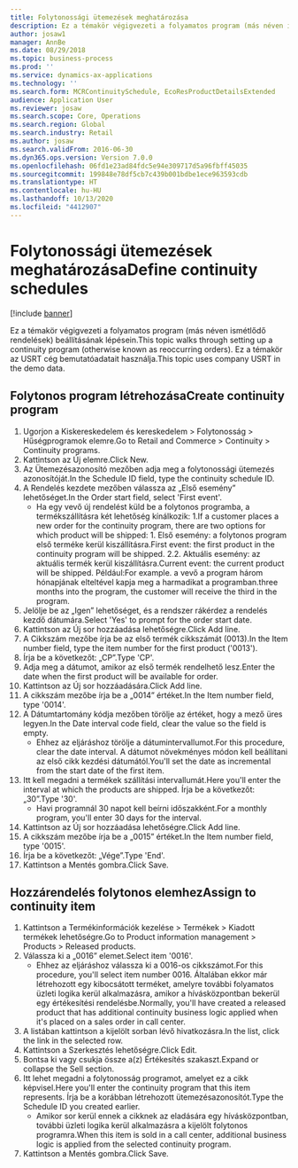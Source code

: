 ```yaml
---
title: Folytonossági ütemezések meghatározása
description: Ez a témakör végigvezeti a folyamatos program (más néven ismétlődő rendelések) beállításának lépésein.
author: josaw1
manager: AnnBe
ms.date: 08/29/2018
ms.topic: business-process
ms.prod: ''
ms.service: dynamics-ax-applications
ms.technology: ''
ms.search.form: MCRContinuitySchedule, EcoResProductDetailsExtended
audience: Application User
ms.reviewer: josaw
ms.search.scope: Core, Operations
ms.search.region: Global
ms.search.industry: Retail
ms.author: josaw
ms.search.validFrom: 2016-06-30
ms.dyn365.ops.version: Version 7.0.0
ms.openlocfilehash: 06fd1e23ad84fdc5e94e309717d5a96fbff45035
ms.sourcegitcommit: 199848e78df5cb7c439b001bdbe1ece963593cdb
ms.translationtype: HT
ms.contentlocale: hu-HU
ms.lasthandoff: 10/13/2020
ms.locfileid: "4412907"
---
```

# <a name="define-continuity-schedules"></a><span data-ttu-id="db0f9-103">Folytonossági ütemezések meghatározása</span><span class="sxs-lookup"><span data-stu-id="db0f9-103">Define continuity schedules</span></span>

[!include [banner](../includes/banner.md)]

<span data-ttu-id="db0f9-104">Ez a témakör végigvezeti a folyamatos program (más néven ismétlődő rendelések) beállításának lépésein.</span><span class="sxs-lookup"><span data-stu-id="db0f9-104">This topic walks through setting up a continuity program (otherwise known as reoccurring orders).</span></span> <span data-ttu-id="db0f9-105">Ez a témakör az USRT cég bemutatóadatait használja.</span><span class="sxs-lookup"><span data-stu-id="db0f9-105">This topic uses company USRT in the demo data.</span></span>


## <a name="create-continuity-program"></a><span data-ttu-id="db0f9-106">Folytonos program létrehozása</span><span class="sxs-lookup"><span data-stu-id="db0f9-106">Create continuity program</span></span>
1. <span data-ttu-id="db0f9-107">Ugorjon a Kiskereskedelem és kereskedelem > Folytonosság > Hűségprogramok elemre.</span><span class="sxs-lookup"><span data-stu-id="db0f9-107">Go to Retail and Commerce > Continuity > Continuity programs.</span></span>
2. <span data-ttu-id="db0f9-108">Kattintson az Új elemre.</span><span class="sxs-lookup"><span data-stu-id="db0f9-108">Click New.</span></span>
3. <span data-ttu-id="db0f9-109">Az Ütemezésazonosító mezőben adja meg a folytonossági ütemezés azonosítóját.</span><span class="sxs-lookup"><span data-stu-id="db0f9-109">In the Schedule ID field, type the continuity schedule ID.</span></span>
4. <span data-ttu-id="db0f9-110">A Rendelés kezdete mezőben válassza az „Első esemény” lehetőséget.</span><span class="sxs-lookup"><span data-stu-id="db0f9-110">In the Order start field, select 'First event'.</span></span>
    * <span data-ttu-id="db0f9-111">Ha egy vevő új rendelést küld be a folytonos programba, a termékszállításra két lehetőség kínálkozik: 1.</span><span class="sxs-lookup"><span data-stu-id="db0f9-111">If a customer places a new order for the continuity program, there are two options for which product will be shipped:  1.</span></span> <span data-ttu-id="db0f9-112">Első esemény: a folytonos program első terméke kerül kiszállításra.</span><span class="sxs-lookup"><span data-stu-id="db0f9-112">First event: the first product in the continuity program will be shipped.</span></span>  <span data-ttu-id="db0f9-113">2.</span><span class="sxs-lookup"><span data-stu-id="db0f9-113">2.</span></span> <span data-ttu-id="db0f9-114">Aktuális esemény: az aktuális termék kerül kiszállításra.</span><span class="sxs-lookup"><span data-stu-id="db0f9-114">Current event: the current product will be shipped.</span></span> <span data-ttu-id="db0f9-115">Például:</span><span class="sxs-lookup"><span data-stu-id="db0f9-115">For example.</span></span> <span data-ttu-id="db0f9-116">a vevő a program három hónapjának elteltével kapja meg a harmadikat a programban.</span><span class="sxs-lookup"><span data-stu-id="db0f9-116">three months into the program, the customer will receive the third in the program.</span></span>  
5. <span data-ttu-id="db0f9-117">Jelölje be az „Igen” lehetőséget, és a rendszer rákérdez a rendelés kezdő dátumára.</span><span class="sxs-lookup"><span data-stu-id="db0f9-117">Select 'Yes' to prompt for the order start date.</span></span>
6. <span data-ttu-id="db0f9-118">Kattintson az Új sor hozzáadása lehetőségre.</span><span class="sxs-lookup"><span data-stu-id="db0f9-118">Click Add line.</span></span>
7. <span data-ttu-id="db0f9-119">A Cikkszám mezőbe írja be az első termék cikkszámát (0013).</span><span class="sxs-lookup"><span data-stu-id="db0f9-119">In the Item number field, type the item number for the first product ('0013').</span></span>
8. <span data-ttu-id="db0f9-120">Írja be a következőt: „CP”.</span><span class="sxs-lookup"><span data-stu-id="db0f9-120">Type 'CP'.</span></span>
9. <span data-ttu-id="db0f9-121">Adja meg a dátumot, amikor az első termék rendelhető lesz.</span><span class="sxs-lookup"><span data-stu-id="db0f9-121">Enter the date when the first product will be available for order.</span></span>
10. <span data-ttu-id="db0f9-122">Kattintson az Új sor hozzáadására.</span><span class="sxs-lookup"><span data-stu-id="db0f9-122">Click Add line.</span></span>
11. <span data-ttu-id="db0f9-123">A cikkszám mezőbe írja be a „0014” értéket.</span><span class="sxs-lookup"><span data-stu-id="db0f9-123">In the Item number field, type '0014'.</span></span>
12. <span data-ttu-id="db0f9-124">A Dátumtartomány kódja mezőben törölje az értéket, hogy a mező üres legyen.</span><span class="sxs-lookup"><span data-stu-id="db0f9-124">In the Date interval code field, clear the value so the field is empty.</span></span>
    * <span data-ttu-id="db0f9-125">Ehhez az eljáráshoz törölje a dátumintervallumot.</span><span class="sxs-lookup"><span data-stu-id="db0f9-125">For this procedure, clear the date interval.</span></span> <span data-ttu-id="db0f9-126">A dátumot növekményes módon kell beállítani az első cikk kezdési dátumától.</span><span class="sxs-lookup"><span data-stu-id="db0f9-126">You'll set the date as incremental from the start date of the first item.</span></span>  
13. <span data-ttu-id="db0f9-127">Itt kell megadni a termékek szállítási intervallumát.</span><span class="sxs-lookup"><span data-stu-id="db0f9-127">Here you'll enter the interval at which the products are shipped.</span></span> <span data-ttu-id="db0f9-128">Írja be a következőt: „30”.</span><span class="sxs-lookup"><span data-stu-id="db0f9-128">Type '30'.</span></span>
    * <span data-ttu-id="db0f9-129">Havi programnál 30 napot kell beírni időszakként.</span><span class="sxs-lookup"><span data-stu-id="db0f9-129">For a monthly program, you'll enter 30 days for the interval.</span></span>  
14. <span data-ttu-id="db0f9-130">Kattintson az Új sor hozzáadása lehetőségre.</span><span class="sxs-lookup"><span data-stu-id="db0f9-130">Click Add line.</span></span>
15. <span data-ttu-id="db0f9-131">A cikkszám mezőbe írja be a „0015” értéket.</span><span class="sxs-lookup"><span data-stu-id="db0f9-131">In the Item number field, type '0015'.</span></span>
16. <span data-ttu-id="db0f9-132">Írja be a következőt: „Vége”.</span><span class="sxs-lookup"><span data-stu-id="db0f9-132">Type 'End'.</span></span>
17. <span data-ttu-id="db0f9-133">Kattintson a Mentés gombra.</span><span class="sxs-lookup"><span data-stu-id="db0f9-133">Click Save.</span></span>

## <a name="assign-to-continuity-item"></a><span data-ttu-id="db0f9-134">Hozzárendelés folytonos elemhez</span><span class="sxs-lookup"><span data-stu-id="db0f9-134">Assign to continuity item</span></span>
1. <span data-ttu-id="db0f9-135">Kattintson a Termékinformációk kezelése > Termékek > Kiadott termékek lehetőségre.</span><span class="sxs-lookup"><span data-stu-id="db0f9-135">Go to Product information management > Products > Released products.</span></span>
2. <span data-ttu-id="db0f9-136">Válassza ki a „0016” elemet.</span><span class="sxs-lookup"><span data-stu-id="db0f9-136">Select item '0016'.</span></span>
    * <span data-ttu-id="db0f9-137">Ehhez az eljáráshoz válassza ki a 0016-os cikkszámot.</span><span class="sxs-lookup"><span data-stu-id="db0f9-137">For this procedure, you'll select item number 0016.</span></span> <span data-ttu-id="db0f9-138">Általában ekkor már létrehozott egy kibocsátott terméket, amelyre további folyamatos üzleti logika kerül alkalmazásra, amikor a hívásközpontban bekerül egy értékesítési rendelésbe.</span><span class="sxs-lookup"><span data-stu-id="db0f9-138">Normally, you'll have created a released product that has additional continuity business logic applied when it's placed on a sales order in call center.</span></span>  
3. <span data-ttu-id="db0f9-139">A listában kattintson a kijelölt sorban lévő hivatkozásra.</span><span class="sxs-lookup"><span data-stu-id="db0f9-139">In the list, click the link in the selected row.</span></span>
4. <span data-ttu-id="db0f9-140">Kattintson a Szerkesztés lehetőségre.</span><span class="sxs-lookup"><span data-stu-id="db0f9-140">Click Edit.</span></span>
5. <span data-ttu-id="db0f9-141">Bontsa ki vagy csukja össze a(z) Értékesítés szakaszt.</span><span class="sxs-lookup"><span data-stu-id="db0f9-141">Expand or collapse the Sell section.</span></span>
6. <span data-ttu-id="db0f9-142">Itt lehet megadni a folytonosság programot, amelyet ez a cikk képvisel.</span><span class="sxs-lookup"><span data-stu-id="db0f9-142">Here you'll enter the continuity program that this item represents.</span></span> <span data-ttu-id="db0f9-143">Írja be a korábban létrehozott ütemezésazonosítót.</span><span class="sxs-lookup"><span data-stu-id="db0f9-143">Type the Schedule ID you created earlier.</span></span>
    * <span data-ttu-id="db0f9-144">Amikor sor kerül ennek a cikknek az eladására egy hívásközpontban, további üzleti logika kerül alkalmazásra a kijelölt folytonos programra.</span><span class="sxs-lookup"><span data-stu-id="db0f9-144">When this item is sold in a call center, additional business logic is applied from the selected continuity program.</span></span>  
7. <span data-ttu-id="db0f9-145">Kattintson a Mentés gombra.</span><span class="sxs-lookup"><span data-stu-id="db0f9-145">Click Save.</span></span>

